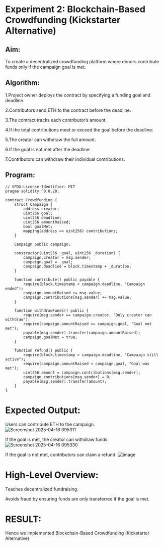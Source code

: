 # Experiment 2: Blockchain-Based Crowdfunding (Kickstarter Alternative)
## Aim:
To create a decentralized crowdfunding platform where donors contribute funds only if the campaign goal is met.

## Algorithm:
1.Project owner deploys the contract by specifying a funding goal and deadline.

2.Contributors send ETH to the contract before the deadline.

3.The contract tracks each contributor’s amount.

4.If the total contributions meet or exceed the goal before the deadline:

5.The creator can withdraw the full amount.

6.If the goal is not met after the deadline:

7.Contributors can withdraw their individual contributions.
## Program:
```
// SPDX-License-Identifier: MIT
pragma solidity ^0.8.20;

contract Crowdfunding {
    struct Campaign {
        address creator;
        uint256 goal;
        uint256 deadline;
        uint256 amountRaised;
        bool goalMet;
        mapping(address => uint256) contributions;
    }

    Campaign public campaign;

    constructor(uint256 _goal, uint256 _duration) {
        campaign.creator = msg.sender;
        campaign.goal = _goal;
        campaign.deadline = block.timestamp + _duration;
    }

    function contribute() public payable {
        require(block.timestamp < campaign.deadline, "Campaign ended");
        campaign.amountRaised += msg.value;
        campaign.contributions[msg.sender] += msg.value;
    }

    function withdrawFunds() public {
        require(msg.sender == campaign.creator, "Only creator can withdraw");
        require(campaign.amountRaised >= campaign.goal, "Goal not met");
        payable(msg.sender).transfer(campaign.amountRaised);
        campaign.goalMet = true;
    }

    function refund() public {
        require(block.timestamp > campaign.deadline, "Campaign still active");
        require(campaign.amountRaised < campaign.goal, "Goal was met");
        uint256 amount = campaign.contributions[msg.sender];
        campaign.contributions[msg.sender] = 0;
        payable(msg.sender).transfer(amount);
    }
}
```
# Expected Output:
Users can contribute ETH to the campaign.
![Screenshot 2025-04-16 095311](https://github.com/user-attachments/assets/634d1bf5-3b38-4a8a-8477-5a0b52a619ad)



If the goal is met, the creator can withdraw funds.
![Screenshot 2025-04-16 095330](https://github.com/user-attachments/assets/550dc47e-7e50-48b9-8454-73ea8040a7b6)


If the goal is not met, contributors can claim a refund.
![image](https://github.com/user-attachments/assets/92404aff-deb3-437e-ba09-0e6014a38993)


# High-Level Overview:
Teaches decentralized fundraising.


Avoids fraud by ensuring funds are only transferred if the goal is met.

# RESULT: 
Hence we implemented Blockchain-Based Crowdfunding (Kickstarter Alternative)

